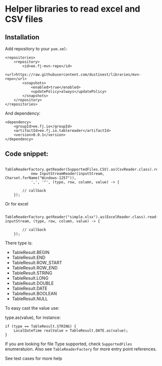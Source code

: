 # Helper libraries to read excel and CSV files

## Installation

Add repository to your ``pom.xml``:

	<repositories>
		<repository>
			<id>ee.fj-mvn-repo</id>
			<url>https://raw.githubusercontent.com/dustinest/libraries/mvn-repo</url>
			<snapshots>
				<enabled>true</enabled>
				<updatePolicy>always</updatePolicy>
			</snapshots>
		</repository>
	</repositories>

And dependency:

	<dependency>
		<groupId>ee.fj.io</groupId>
		<artifactId>ee.fj.io.tablereader</artifactId>
		<version>0.0.1</version>
	</dependency>


## Code snippet:

			TableReaderFactory.getReader(SupportedFiles.CSV).as(CsvReader.class).read(
				new InputStreamReader(inputStream, Charset.forName("Windows-1257")),
				',', '"', (type, row, column, value) -> {
		
			// callback
		});

Or for excel

		TableReaderFactory.getReader("simple.xlsx").as(ExcelReader.class).read(0, inputStream, (type, row, column, value) -> {
		
			// callback
		});

There type is:

- TableResult.BEGIN
- TableResult.END
- TableResult.ROW_START
- TableResult.ROW_END
- TableResult.STRING
- TableResult.LONG
- TableResult.DOUBLE
- TableResult.DATE
- TableResult.BOOLEAN
- TableResult.NULL

To easy cast the value use:

type.as(value), for instance:

	if (type == TableResult.STRING) {
		LocalDateTime realValue = TableResult.DATE.as(value);
	}

If you are looking for file Type supported, check ``SupportedFiles`` enumeratuion. Also see ``TableReaderFactory`` for more entry point references.

See test cases for more help
